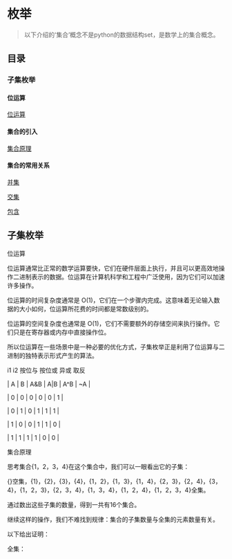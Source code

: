 # 枚举

> 以下介绍的‘集合’概念不是python的数据结构set，是数学上的集合概念。


## 目录


### 子集枚举

#### 位运算

[位运算](#位运算)

#### 集合的引入

[集合原理](#集合原理)

#### 集合的常用关系


[并集](#并集)

[交集](#交集)

[包含](#包含)




## 子集枚举



 <a name="位运算">位运算</a>

位运算通常比正常的数学运算要快，它们在硬件层面上执行，并且可以更高效地操作二进制表示的数据。位运算在计算机科学和工程中广泛使用，因为它们可以加速许多操作。

位运算的时间复杂度通常是 O(1)，它们在一个步骤内完成。这意味着无论输入数据的大小如何，位运算所花费的时间都是常数级别的。

位运算的空间复杂度也通常是 O(1)，它们不需要额外的存储空间来执行操作。它们只是在寄存器或内存中直接操作位。

所以位运算在一些场景中是一种必要的优化方式，子集枚举正是利用了位运算与二进制的独特表示形式产生的算法。

i1  i2  按位与  按位或   异或    取反

| A | B | A&B | A|B | A^B | ~A |

| 0 | 0 |   0   |  0  |   0   |  1 |

| 0 | 1 |   0   |  1  |   1   |  1 |

| 1 | 0 |   0   |  1  |   1   |  0 |

| 1 | 1 |   1   |  1  |   0   |  0 |




 <a name="集合原理">集合原理</a>

 思考集合{1，2，3，4}在这个集合中，我们可以一眼看出它的子集：

 {}空集，{1}，{2}，{3}，{4}，{1，2}，{1，3}，{1，4}，{2，3}，{2，4}，{3，4}，{1，2，3}，{2，3，4}，{1，3，4}，{1，2，4}，{1，2，3，4}全集。

 通过数出这些子集的数量，得到一共有16个集合。

 继续这样的操作，我们不难找到规律：集合的子集数量与全集的元素数量有关。
 
 以下给出证明：

全集：
